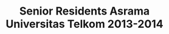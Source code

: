 ---
layout:   certificate
title:    "Senior Residents Asrama Universitas Telkom 2013-2014"
slug:     ormawa-seniorresidents
category: ormawa
issuer:   "Direktorat Pengembangan Karier Universitas Telkom"
---
